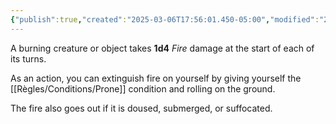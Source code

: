 ```yaml
---
{"publish":true,"created":"2025-03-06T17:56:01.450-05:00","modified":"2025-03-04T23:05:16.000-05:00","cssclasses":""}
---
```


A burning creature or object takes **1d4** *Fire* damage at the start of each of its turns. 

As an action, you can extinguish fire on yourself by giving yourself the [[Règles/Conditions/Prone]] condition and rolling on the ground. 

The fire also goes out if it is doused, submerged, or suffocated.

